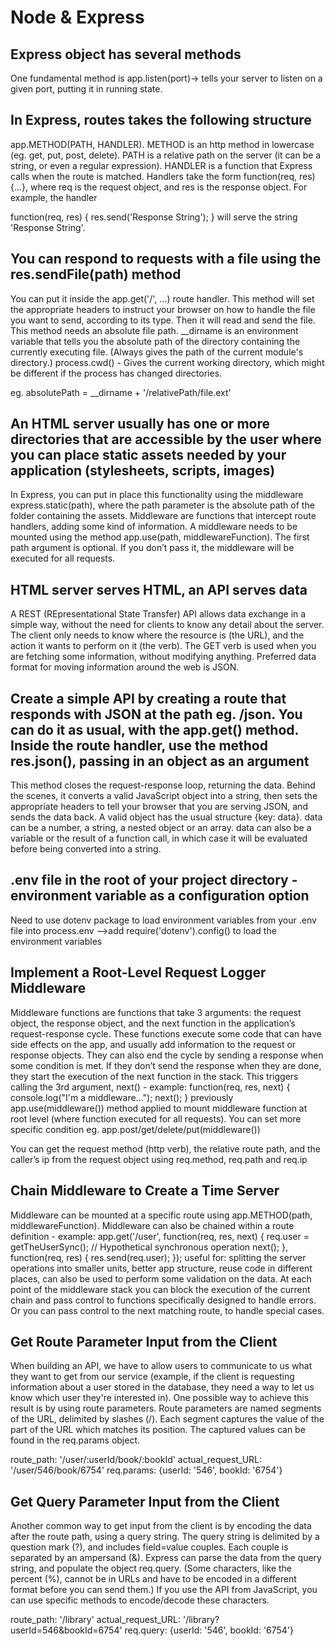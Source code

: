 # Node & Express

## Express object has several methods

One fundamental method is app.listen(port)-> tells your server to listen on a given port, putting it in running state.

## In Express, routes takes the following structure

app.METHOD(PATH, HANDLER).
METHOD is an http method in lowercase (eg. get, put, post, delete).
PATH is a relative path on the server (it can be a string, or even a regular expression).
HANDLER is a function that Express calls when the route is matched. Handlers take the form function(req, res) {...}, where req is the request object, and res is the response object. For example, the handler

function(req, res) {
  res.send('Response String');
}
will serve the string 'Response String'.

## You can respond to requests with a file using the res.sendFile(path) method

You can put it inside the app.get('/', ...) route handler.
This method will set the appropriate headers to instruct your browser on how to handle the file you want to send, according to its type. Then it will read and send the file. This method needs an absolute file path.
__dirname is an environment variable that tells you the absolute path of the directory containing the currently executing file. (Always gives the path of the current module's directory.)
process.cwd() - Gives the current working directory, which might be different if the process has changed directories.

eg. absolutePath = __dirname + '/relativePath/file.ext'

## An HTML server usually has one or more directories that are accessible by the user where you can place static assets needed by your application (stylesheets, scripts, images)

In Express, you can put in place this functionality using the middleware express.static(path), where the path parameter is the absolute path of the folder containing the assets.
Middleware are functions that intercept route handlers, adding some kind of information.
A middleware needs to be mounted using the method app.use(path, middlewareFunction). The first path argument is optional. If you don’t pass it, the middleware will be executed for all requests.

## HTML server serves HTML, an API serves data

A REST (REpresentational State Transfer) API allows data exchange in a simple way, without the need for clients to know any detail about the server. The client only needs to know where the resource is (the URL), and the action it wants to perform on it (the verb). The GET verb is used when you are fetching some information, without modifying anything. Preferred data format for moving information around the web is JSON.

## Create a simple API by creating a route that responds with JSON at the path  eg. /json. You can do it as usual, with the app.get() method. Inside the route handler, use the method res.json(), passing in an object as an argument

This method closes the request-response loop, returning the data. Behind the scenes, it converts a valid JavaScript object into a string, then sets the appropriate headers to tell your browser that you are serving JSON, and sends the data back. A valid object has the usual structure {key: data}. data can be a number, a string, a nested object or an array. data can also be a variable or the result of a function call, in which case it will be evaluated before being converted into a string.

## .env file in the root of your project directory - environment variable as a configuration option

Need to use dotenv package to load environment variables from your .env file into process.env -->add require('dotenv').config() to load the environment variables

## Implement a Root-Level Request Logger Middleware

Middleware functions are functions that take 3 arguments: the request object, the response object, and the next function in the application’s request-response cycle.
These functions execute some code that can have side effects on the app, and usually add information to the request or response objects.
They can also end the cycle by sending a response when some condition is met.
If they don’t send the response when they are done, they start the execution of the next function in the stack. This triggers calling the 3rd argument, next() - example:
function(req, res, next) {
  console.log("I'm a middleware...");
  next();
}
previously app.use(middleware()) method applied to mount middleware function at root level (where function executed for all requests). You can set more specific condition eg. app.post/get/delete/put(middleware())

You can get the request method (http verb), the relative route path, and the caller’s ip from the request object using req.method, req.path and req.ip

## Chain Middleware to Create a Time Server

Middleware can be mounted at a specific route using app.METHOD(path, middlewareFunction).
Middleware can also be chained within a route definition - example:
app.get('/user', function(req, res, next) {
  req.user = getTheUserSync();  // Hypothetical synchronous operation
  next();
}, function(req, res) {
  res.send(req.user);
});
useful for:
splitting the server operations into smaller units,
better app structure,
reuse code in different places,
can also be used to perform some validation on the data.
At each point of the middleware stack you can block the execution of the current chain and pass control to functions specifically designed to handle errors. Or you can pass control to the next matching route, to handle special cases.

## Get Route Parameter Input from the Client

When building an API, we have to allow users to communicate to us what they want to get from our service (example, if the client is requesting information about a user stored in the database, they need a way to let us know which user they're interested in).
One possible way to achieve this result is by using route parameters.
Route parameters are named segments of the URL, delimited by slashes (/). Each segment captures the value of the part of the URL which matches its position. The captured values can be found in the req.params object.

route_path: '/user/:userId/book/:bookId'
actual_request_URL: '/user/546/book/6754'
req.params: {userId: '546', bookId: '6754'}

## Get Query Parameter Input from the Client

Another common way to get input from the client is by encoding the data after the route path, using a query string.
The query string is delimited by a question mark (?), and includes field=value couples. Each couple is separated by an ampersand (&). Express can parse the data from the query string, and populate the object req.query.
(Some characters, like the percent (%), cannot be in URLs and have to be encoded in a different format before you can send them.)
If you use the API from JavaScript, you can use specific methods to encode/decode these characters.

route_path: '/library'
actual_request_URL: '/library?userId=546&bookId=6754'
req.query: {userId: '546', bookId: '6754'}

